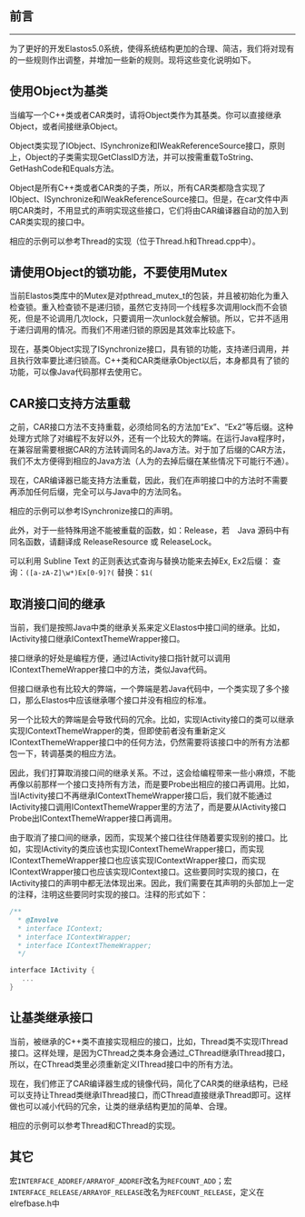 ## 前言
---
为了更好的开发Elastos5.0系统，使得系统结构更加的合理、简洁，我们将对现有的一些规则作出调整，并增加一些新的规则。现将这些变化说明如下。

## 使用Object为基类
当编写一个C++类或者CAR类时，请将Object类作为其基类。你可以直接继承Object，或者间接继承Object。

Object类实现了IObject、ISynchronize和IWeakReferenceSource接口，原则上，Object的子类需实现GetClassID方法，并可以按需重载ToString、GetHashCode和Equals方法。

Object是所有C++类或者CAR类的子类，所以，所有CAR类都隐含实现了IObject、ISynchronize和IWeakReferenceSource接口。但是，在car文件中声明CAR类时，不用显式的声明实现这些接口，它们将由CAR编译器自动的加入到CAR类实现的接口中。

相应的示例可以参考Thread的实现（位于Thread.h和Thread.cpp中）。

## 请使用Object的锁功能，不要使用Mutex
当前Elastos类库中的Mutex是对pthread_mutex_t的包装，并且被初始化为重入检查锁。重入检查锁不是递归锁，虽然它支持同一个线程多次调用lock而不会锁死，但是不论调用几次lock，只要调用一次unlock就会解锁。所以，它并不适用于递归调用的情况。而我们不用递归锁的原因是其效率比较底下。

现在，基类Object实现了ISynchronize接口，具有锁的功能，支持递归调用，并且执行效率要比递归锁高。C++类和CAR类继承Object以后，本身都具有了锁的功能，可以像Java代码那样去使用它。

## CAR接口支持方法重载
之前，CAR接口方法不支持重载，必须给同名的方法加“Ex”、“Ex2”等后缀。这种处理方式除了对编程不友好以外，还有一个比较大的弊端。在运行Java程序时，在兼容层需要根据CAR的方法转调同名的Java方法。对于加了后缀的CAR方法，我们不太方便得到相应的Java方法（人为的去掉后缀在某些情况下可能行不通）。

现在，CAR编译器已能支持方法重载，因此，我们在声明接口中的方法时不需要再添加任何后缀，完全可以与Java中的方法同名。

相应的示例可以参考ISynchronize接口的声明。

此外，对于一些特殊用途不能被重载的函数，如：Release，若　Java 源码中有同名函数，请翻译成 ReleaseResource 或 ReleaseLock。

可以利用 Subline Text 的正则表达式查询与替换功能来去掉Ex, Ex2后缀：
查询：<code>([a-zA-Z]\w*)Ex[0-9]?\(</code>
替换：<code>$1(</code>

## 取消接口间的继承
当前，我们是按照Java中类的继承关系来定义Elastos中接口间的继承。比如，IActivity接口继承IContextThemeWrapper接口。

接口继承的好处是编程方便，通过IActivity接口指针就可以调用IContextThemeWrapper接口中的方法，类似Java代码。

但接口继承也有比较大的弊端，一个弊端是若Java代码中，一个类实现了多个接口，那么Elastos中应该继承哪个接口并没有相应的标准。

另一个比较大的弊端是会导致代码的冗余。比如，实现IActivity接口的类可以继承实现IContextThemeWrapper的类，但即使前者没有重新定义IContextThemeWrapper接口中的任何方法，仍然需要将该接口中的所有方法都包一下，转调基类的相应方法。

因此，我们打算取消接口间的继承关系。不过，这会给编程带来一些小麻烦，不能再像以前那样一个接口支持所有方法，而是要Probe出相应的接口再调用。比如，当IActivity接口不再继承IContextThemeWrapper接口后，我们就不能通过IActivity接口调用IContextThemeWrapper里的方法了，而是要从IActivity接口Probe出IContextThemeWrapper接口再调用。

由于取消了接口间的继承，因而，实现某个接口往往伴随着要实现别的接口。比如，实现IActivity的类应该也实现IContextThemeWrapper接口，而实现IContextThemeWrapper接口也应该实现IContextWrapper接口，而实现IContextWrapper接口也应该实现IContext接口。这些要同时实现的接口，在IActivity接口的声明中都无法体现出来。因此，我们需要在其声明的头部加上一定的注释，注明这些要同时实现的接口。注释的形式如下：

``` cpp
/**
  * @Involve
  * interface IContext;
  * interface IContextWrapper;
  * interface IContextThemeWrapper;
  */

interface IActivity {
   ...
}
```

## 让基类继承接口
当前，被继承的C++类不直接实现相应的接口，比如，Thread类不实现IThread接口。这样处理，是因为CThread之类本身会通过_CThread继承IThread接口，所以，在CThread类里必须重新定义IThread接口中的所有方法。

现在，我们修正了CAR编译器生成的镜像代码，简化了CAR类的继承结构，已经可以支持让Thread类继承IThread接口，而CThread直接继承Thread即可。这样做也可以减小代码的冗余，让类的继承结构更加的简单、合理。

相应的示例可以参考Thread和CThread的实现。

## 其它
宏<code>INTERFACE_ADDREF/ARRAYOF_ADDREF</code>改名为<code>REFCOUNT_ADD</code>；宏<code>INTERFACE_RELEASE/ARRAYOF_RELEASE</code>改名为<code>REFCOUNT_RELEASE</code>，定义在elrefbase.h中